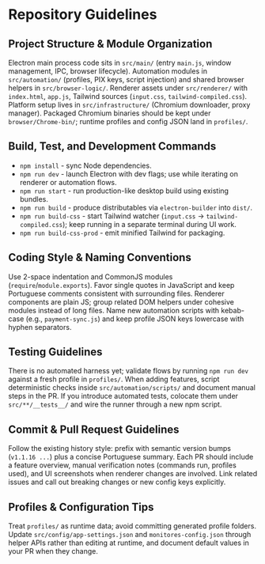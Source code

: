 # Repository Guidelines
## Project Structure & Module Organization
Electron main process code sits in `src/main/` (entry `main.js`, window management, IPC, browser lifecycle). Automation modules in `src/automation/` (profiles, PIX keys, script injection) and shared browser helpers in `src/browser-logic/`. Renderer assets under `src/renderer/` with `index.html`, `app.js`, Tailwind sources (`input.css`, `tailwind-compiled.css`). Platform setup lives in `src/infrastructure/` (Chromium downloader, proxy manager). Packaged Chromium binaries should be kept under `browser/Chrome-bin/`; runtime profiles and config JSON land in `profiles/`.

## Build, Test, and Development Commands
- `npm install` - sync Node dependencies.
- `npm run dev` - launch Electron with dev flags; use while iterating on renderer or automation flows.
- `npm run start` - run production-like desktop build using existing bundles.
- `npm run build` - produce distributables via `electron-builder` into `dist/`.
- `npm run build-css` - start Tailwind watcher (`input.css` -> `tailwind-compiled.css`); keep running in a separate terminal during UI work.
- `npm run build-css-prod` - emit minified Tailwind for packaging.

## Coding Style & Naming Conventions
Use 2-space indentation and CommonJS modules (`require`/`module.exports`). Favor single quotes in JavaScript and keep Portuguese comments consistent with surrounding files. Renderer components are plain JS; group related DOM helpers under cohesive modules instead of long files. Name new automation scripts with kebab-case (e.g., `payment-sync.js`) and keep profile JSON keys lowercase with hyphen separators.

## Testing Guidelines
There is no automated harness yet; validate flows by running `npm run dev` against a fresh profile in `profiles/`. When adding features, script deterministic checks inside `src/automation/scripts/` and document manual steps in the PR. If you introduce automated tests, colocate them under `src/**/__tests__/` and wire the runner through a new npm script.

## Commit & Pull Request Guidelines
Follow the existing history style: prefix with semantic version bumps (`v1.1.16 ...`) plus a concise Portuguese summary. Each PR should include a feature overview, manual verification notes (commands run, profiles used), and UI screenshots when renderer changes are involved. Link related issues and call out breaking changes or new config keys explicitly.

## Profiles & Configuration Tips
Treat `profiles/` as runtime data; avoid committing generated profile folders. Update `src/config/app-settings.json` and `monitores-config.json` through helper APIs rather than editing at runtime, and document default values in your PR when they change.


